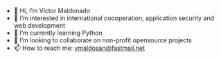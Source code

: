- 👋 Hi, I’m Víctor Maldonado
- 👀 I’m interested in international coooperation, application security and web development
- 🌱 I’m currently learning Python
- 💞️ I’m looking to collaborate on non-profit opensource projects
- 📫 How to reach me: vmaldosan@fastmail.net
